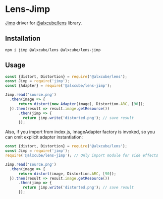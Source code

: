 # Lens-Jimp

[Jimp](https://www.npmjs.com/package/jimp) driver for
[@alxcube/lens](https://www.npmjs.com/package/@alxcube/lens) library.

## Installation

```
npm i jimp @alxcube/lens @alxcube/lens-jimp
```

## Usage

```javascript
const {distort, Distortion} = require('@alxcube/lens');
const Jimp = require('jimp');
const {Adapter} = require('@alxcube/lens-jimp');

Jimp.read('source.png')
  .then(image => {
      return distort(new Adapter(image), Distortion.ARC, [90]);
  }).then(result => result.image.getResource())
      .then(jimp => {
        return jimp.write('distorted.png'); // save result
      });
```

Also, if you import from index.js, ImageAdapter factory is invoked, so you can omit explicit adapter instantiation:

```javascript
const {distort, Distortion} = require('@alxcube/lens');
const Jimp = require('jimp');
require('@alxcube/lens-jimp'); // Only import module for side effects

Jimp.read('source.png')
  .then(image => {
      return distort(image, Distortion.ARC, [90]);
  }).then(result => result.image.getResource())
      .then(jimp => {
        return jimp.write('distorted.png'); // save result
      });
```

